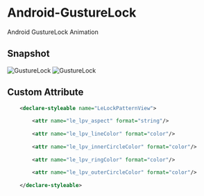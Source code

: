 # Android-GustureLock
Android GustureLock Animation


## Snapshot
![GustureLock](http://7d9pic.com1.z0.glb.clouddn.com/gesture_3.gif)
![GustureLock](http://7d9pic.com1.z0.glb.clouddn.com/gesture_4.gif)

## Custom Attribute
```xml
    <declare-styleable name="LeLockPatternView">
    
        <attr name="le_lpv_aspect" format="string"/>
        
        <attr name="le_lpv_lineColor" format="color"/>
        
        <attr name="le_lpv_innerCircleColor" format="color"/>
        
        <attr name="le_lpv_ringColor" format="color"/>
        
        <attr name="le_lpv_outerCircleColor" format="color"/>
        
    </declare-styleable>
```
